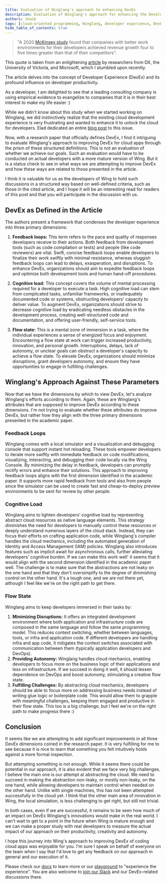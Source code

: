 ```yaml
---
title: Evaluation of Winglang's approach to enhancing DevEx
description: Evaluation of Winglang's approach for enhancing the Developer Experience (DevEx) of coding cloud applications using principles presented in a cited academic paper.
authors: shaib
tags: [cloud-oriented programming, Winglang, developer experience, DevEx]
hide_table_of_contents: true
---
```


> "A 2020 [McKinsey study](https://www.mckinsey.com/industries/technology-media-and-telecommunications/our-insights/developer-velocity-how-software-excellence-fuels-business-performance) found that companies with better work environments for their developers achieved revenue growth four to five times greater than that of their competitors".

This quote is taken from an enlightening [article](https://queue.acm.org/detail.cfm?id=3595878) by researchers from DX, the University of Victoria, and Microsoft, which I stumbled upon recently.

The article delves into the concept of Developer Experience (DevEx) and its profound influence on developer productivity.

As a developer, I am delighted to see that a leading consulting company is using empirical evidence to evangelize to companies that it is in their best interest to make my life easier :)

While we didn't know about this study when we started working on Winglang, we did instinctively realize that the existing cloud development experience is very frustrating and wanted to enhance it to unlock the cloud for developers. Elad dedicated an entire [blog post](https://docs.winglang.io/blog/2022/11/23/manifesto) to this issue.

Now, with a research paper that officially defines DevEx, I find it intriguing to evaluate Winglang's approach to improving DevEx for cloud apps through the prism of these structured definitions.
This is not an evaluation of whether we achieve our goals. Such an evaluation would have to be conducted on actual developers with a more mature version of Wing. But it is a status check to see in what ways we are attempting to improve DevEx and how these ways are related to those presented in the article.

I think it is valuable for us as the developers of Wing to hold such discussions in a structured way based on well-defined criteria, such as those in the cited article, and I hope it will be an interesting read for readers of this post and that you will participate in the discussion with us.

<!--truncate-->

## DevEx as Defined in the Article

The authors present a framework that condenses the developer experience into three primary dimensions:

1. **Feedback loops:** This term refers to the pace and quality of responses developers receive to their actions. Both feedback from development tools (such as code compilation or tests) and people (like code reviewers) are vital. Swift, concise feedback loops enable developers to finalize their work swiftly with minimal resistance, whereas sluggish feedback loops can lead to delays, exasperation, and disruptions. To enhance DevEx, organizations should aim to expedite feedback loops and optimize both development tools and human hand-off procedures.

2. **Cognitive load:** This concept covers the volume of mental processing required for a developer to execute a task. High cognitive load can stem from complicated tasks, unfamiliar frameworks, or inadequately documented code or systems, obstructing developers' capacity to deliver value. To augment DevEx, organizations should strive to decrease cognitive load by eradicating needless obstacles in the development process, creating well-structured code and documentation, and offering user-friendly, self-service tools.

3. **Flow state:** This is a mental zone of immersion in a task, where the individual experiences a sense of energized focus and enjoyment. Encountering a flow state at work can trigger increased productivity, innovation, and personal growth. Interruptions, delays, lack of autonomy, or unclear goals can obstruct a developer's capacity to achieve a flow state. To elevate DevEx, organizations should minimize disruptions, grant developers autonomy, and ensure they have opportunities to engage in fulfilling challenges.

## Winglang's Approach Against These Parameters

Now that we have the dimensions by which to view DevEx, let's analyze Winglang's efforts according to them. Again, these are Winglang's attributes that are supposed to improve DevEx according to these dimensions. I'm not trying to evaluate whether these attributes do improve DevEx, but rather how they align with the three primary dimensions presented in the academic paper.

### Feedback Loops
Winglang comes with a local simulator and a visualization and debugging console that support instant hot reloading. These tools empower developers to iterate more swiftly with immediate feedback on code modifications, visualizing, interacting, and debugging their code locally via the Wing Console. By minimizing the delay in feedback, developers can promptly rectify errors and enhance their solutions. This approach to improving feedback loops aligns with the first dimension identified in the academic paper. It supports more rapid feedback from tools and also from people since the simulator can be used to create fast and cheap-to-deploy preview environments to be sent for review by other people.

### Cognitive Load
Winglang aims to lighten developers’ cognitive load by representing abstract cloud resources as native language elements. This strategy diminishes the need for developers to manually control these resources or deeply understand numerous layers of the cloud stack. Instead, they can focus their efforts on crafting application code, while Winglang's compiler handles the cloud mechanics, including the automated generation of Identity and Access Management (IAM) policies. Winglang also introduces features such as implicit await for asynchronous calls, further alleviating developers' cognitive burden. If we can make this work well' it seems that it would align with the second dimension identified in the academic paper well. The challenge is to make sure that the abstractions are not leaky on the one hand and that they don't oversimplify to the degree of diminishing control on the other hand. It's a tough one, and we are not there yet, although I feel like we're on the right path to get there.

### Flow State
Winglang aims to keep developers immersed in their tasks by:
1. **Minimizing Disruptions:** It offers an integrated development environment where both application and infrastructure code are composed in the same language and follow the same programming model. This reduces context switching, whether between languages, tools, or infra and application code. If different developers are handling infra and app code, it mitigates the context switches associated with communication between them (typically application developers and DevOps).
2. **Providing Autonomy:** Winglang handles cloud mechanics, enabling developers to focus more on the business logic of their applications and less on infrastructure. If we succeed in doing it well, it should lessen dependence on DevOps and boost autonomy, stimulating a creative flow state.
3. **Fulfilling Challenges:** By abstracting cloud mechanics, developers should be able to focus more on addressing business needs instead of writing glue logic or boilerplate code. This would allow them to grapple with meaningful challenges, keeping them engaged and productive in their flow state. This too is a big challenge, but I feel we're on the right path to make progress there :)

## Conclusion
It seems like we are attempting to add significant improvements in all three DevEx dimensions coined in the research paper. It is very fulfilling for me to see because it is nice to learn that something you felt intuitively holds against a more formal inspection. 

But attempting something is not enough. While it seems there could be potential in our approach, it is also evident that we face very big challenges. I believe the main one is our attempt at abstracting the cloud. We need to succeed in making the abstraction non-leaky, or mostly non-leaky, on the one hand, while allowing developers to maintain control when needed on the other hand. Unlike with single machines, this has not been attempted successfully in the cloud yet. I think that the other main area of innovation in Wing, the local simulation, is less challenging to get right, but still not trivial.

In both cases, even if we are successful, it remains to be seen how much of an impact on DevEx Winglang's innovations would make in the real world.
I can't wait to get to a point in the future when Wing is mature enough and we can make a proper study with real developers to measure the actual impact of our approach on their productivity, creativity and autonomy.
 
I hope this journey into Wing's approach to improving DevEx of coding cloud apps was enjoyable for you. I'm sure I speak on behalf of everyone on the team when I say that I'd love to get any feedback on our approach in general and our execution of it.

Please check our [docs](https://docs.winglang.io) to learn more or our [playground](https://play.winglang.io) to "experience the experience".
You are also welcome to [join our Slack](https://t.winglang.io/slack) and our DevEx-related discussions there.